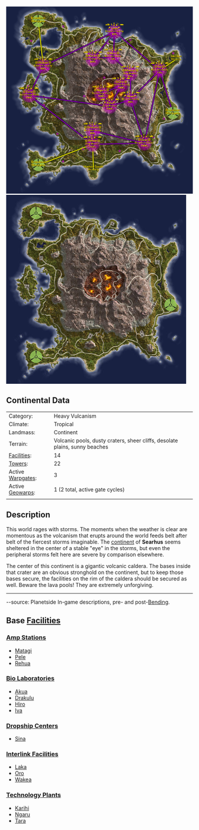 ![](../images/SearhusMap.jpg "fig:SearhusMap.jpg")
![](../images/Searhus_Terrain.jpg "fig:Searhus_Terrain.jpg")

## Continental Data

|                                  |                                                                             |
| -------------------------------- | --------------------------------------------------------------------------- |
| Category:                        | Heavy Vulcanism                                                             |
| Climate:                         | Tropical                                                                    |
| Landmass:                        | Continent                                                                   |
| Terrain:                         | Volcanic pools, dusty craters, sheer cliffs, desolate plains, sunny beaches |
| [Facilities](Facilities.md):     | 14                                                                          |
| [Towers](Towers.md):             | 22                                                                          |
| Active [Warpgates](Warpgate.md): | 3                                                                           |
| Active [Geowarps](Geowarp.md):   | 1 (2 total, active gate cycles)                                             |
|                                  |                                                                             |

## Description

This world rages with storms. The moments when the weather is clear are
momentous as the volcanism that erupts around the world feeds belt after belt of
the fiercest storms imaginable. The [continent](Continent.md) of **Searhus**
seems sheltered in the center of a stable "eye" in the storms, but even the
peripheral storms felt here are severe by comparison elsewhere.

The center of this continent is a gigantic volcanic caldera. The bases inside
that crater are an obvious stronghold on the continent, but to keep those bases
secure, the facilities on the rim of the caldera should be secured as well.
Beware the lava pools! They are extremely unforgiving.

---

--source: Planetside In-game descriptions, pre- and post-[Bending](../etc/The_Bending.md).

## Base [Facilities](Facilities.md)

### [Amp Stations](Amp_Station.md)

- [Matagi](../facilities/Matagi.md)
- [Pele](../facilities/Pele.md)
- [Rehua](../facilities/Rehua.md)

### [Bio Laboratories](Bio_Laboratory.md)

- [Akua](../facilities/Akua.md)
- [Drakulu](../facilities/Drakulu.md)
- [Hiro](../facilities/Hiro.md)
- [Iva](../facilities/Iva.md)

### [Dropship Centers](Dropship_Center.md)

- [Sina](../facilities/Sina.md)

### [Interlink Facilities](Interlink.md)

- [Laka](../facilities/Laka.md)
- [Oro](../facilities/Oro.md)
- [Wakea](../facilities/Wakea.md)

### [Technology Plants](Technology_Plant.md)

- [Karihi](../facilities/Karihi.md)
- [Ngaru](../facilities/Ngaru.md)
- [Tara](../facilities/Tara.md)


